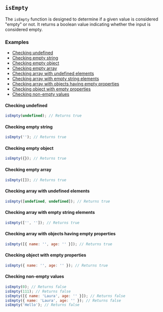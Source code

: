## `isEmpty`

The `isEmpty` function is designed to determine if a given value is considered "empty" or not. It returns a boolean value indicating whether the input is considered empty.

### Examples

- [Checking undefined](#checking-undefined)
- [Checking empty string](#checking-empty-string)
- [Checking empty object](#checking-empty-object)
- [Checking empty array](#checking-empty-array)
- [Checking array with undefined elements](#checking-array-with-undefined-elements)
- [Checking array with empty string elements](#checking-array-with-empty-string-elements)
- [Checking array with objects having empty properties](#checking-array-with-objects-having-empty-properties)
- [Checking object with empty properties](#checking-object-with-empty-properties)
- [Checking non-empty values](#checking-non-empty-values)

#### Checking undefined

```javascript
isEmpty(undefined); // Returns true
```

#### Checking empty string

```javascript
isEmpty(''); // Returns true
```

#### Checking empty object

```javascript
isEmpty({}); // Returns true
```

#### Checking empty array

```javascript
isEmpty([]); // Returns true
```

#### Checking array with undefined elements

```javascript
isEmpty([undefined, undefined]); // Returns true
```

#### Checking array with empty string elements

```javascript
isEmpty(['', '']); // Returns true
```

#### Checking array with objects having empty properties

```javascript
isEmpty([{ name: '', age: '' }]); // Returns true
```

#### Checking object with empty properties

```javascript
isEmpty({ name: '', age: '' }); // Returns true
```

#### Checking non-empty values

```javascript
isEmpty(0); // Returns false
isEmpty(111); // Returns false
isEmpty([{ name: 'Laura', age: '' }]); // Returns false
isEmpty({ name: 'Laura', age: '' }); // Returns false
isEmpty('Hello'); // Returns false
```
